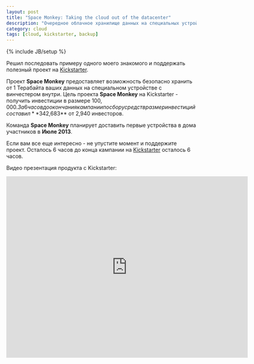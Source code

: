 ```yaml
---
layout: post
title: "Space Monkey: Taking the cloud out of the datacenter"
description: "Очередное облачное хранилище данных на специальных устройствах у вас дома."
category: cloud
tags: [cloud, kickstarter, backup]
---
```

{% include JB/setup %}

Решил последовать примеру одного моего знакомого и поддержать полезный проект на [Kickstarter](http://www.kickstarter.com/projects/clintgc/space-monkey-taking-the-cloud-out-of-the-datacente).

Проект **Space Monkey** предоставляет возможность безопасно хранить от 1 Терабайта ваших данных на специальном устройстве с винчестером внутри.
Цель проекта **Space Monkey** на Kickstarter - получить инвестиции в размере $100,000.
За 6 часов до окончания кампании по сбору средств размер инвестиций составил **$342,683** от 2,940 инвесторов.

Команда **Space Monkey** планирует доставить первые устройства в дома участников в **Июле 2013**.

Если вам все еще интересно - не упустите момент и поддержите проект. Осталось 6 часов до конца кампании на [Kickstarter](http://www.kickstarter.com/projects/clintgc/space-monkey-taking-the-cloud-out-of-the-datacente) осталось 6 часов.

Видео презентация продукта с Kickstarter:
<iframe frameborder="0" height="480" src="http://www.kickstarter.com/projects/clintgc/space-monkey-taking-the-cloud-out-of-the-datacente/widget/video.html" width="640"></iframe>
